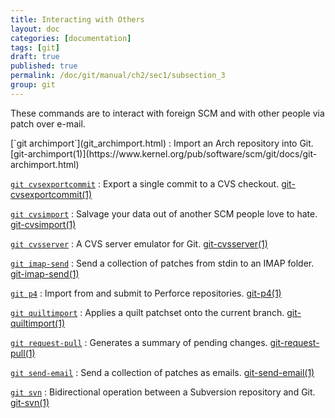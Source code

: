 ```yaml
---
title: Interacting with Others
layout: doc
categories: [documentation]
tags: [git]
draft: true
published: true
permalink: /doc/git/manual/ch2/sec1/subsection_3
group: git
---
```


These commands are to interact with foreign SCM and with other people via patch over e-mail.

<div class="dl_as_table width_200" markdown="1">
[`git archimport`](git_archimport.html)
: Import an Arch repository into Git. [git-archimport(1)](https://www.kernel.org/pub/software/scm/git/docs/git-archimport.html)

[`git cvsexportcommit`](git_cvsexportcommit.html)
: Export a single commit to a CVS checkout. [git-cvsexportcommit(1)](https://www.kernel.org/pub/software/scm/git/docs/git-cvsexportcommit.html)

[`git cvsimport`](git_cvsimport.html)
: Salvage your data out of another SCM people love to hate. [git-cvsimport(1)](https://www.kernel.org/pub/software/scm/git/docs/git-cvsimport.html)

[`git cvsserver`](git_cvsserver.html)
: A CVS server emulator for Git. [git-cvsserver(1)](https://www.kernel.org/pub/software/scm/git/docs/git-cvsserver.html)

[`git imap-send`](git_imap_send.html)
: Send a collection of patches from stdin to an IMAP folder. [git-imap-send(1)](https://www.kernel.org/pub/software/scm/git/docs/git-imap-send.html)

[`git p4`](git_p4.html)
: Import from and submit to Perforce repositories. [git-p4(1)](https://www.kernel.org/pub/software/scm/git/docs/git-p4.html)

[`git quiltimport`](git_quiltimport.html)
: Applies a quilt patchset onto the current branch. [git-quiltimport(1)](https://www.kernel.org/pub/software/scm/git/docs/git-quiltimport.html)

[`git request-pull`](git_request_pull.html)
: Generates a summary of pending changes. [git-request-pull(1)](https://www.kernel.org/pub/software/scm/git/docs/git-request-pull.html)

[`git send-email`](git_send_mail.html)
: Send a collection of patches as emails. [git-send-email(1)](https://www.kernel.org/pub/software/scm/git/docs/git-send-email.html)

[`git svn`](git_svn.html)
: Bidirectional operation between a Subversion repository and Git. [git-svn(1)](https://www.kernel.org/pub/software/scm/git/docs/git-svn.html)
</div>
